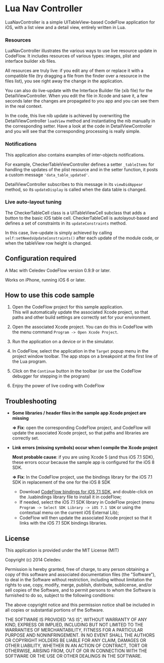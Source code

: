 # Lua Nav Controller

LuaNavController is a simple UITableView-based CodeFlow application for iOS, with a list view and a detail view, entirely written in Lua.

### Resources

LuaNavController illustrates the various ways to use live resource update in CodeFlow. It includes resources of various types: images, plist and interface builder xib files.

All resources are truly live: if you edit any of them or replace it with a compatible file (try dragging a file from the finder over a resource in the files list), you see right away the change in the application. 

You can also do live-update with the Interface Builder file (xib file) for the DetailViewController. When you edit the file in Xcode and save it, a few seconds later the changes are propagated to you app and you can see them in the real context. 

In the code, this live nib update is achieved by overwriting the  DetailViewController `loadView` method and instantiating the nib manually in the corresponding setter. Have a look at the code in DetailViewController and you will see that the corresponding processing is really simple.

### Notifications

This application also contains examples of inter-objects notifications. 

For example, CheckerTableViewController defines a setter `_tableItems` for handling the updates of the plist resource and in the setter function, it posts a  custom message `'data_table_updated'`.

DetailViewController subscribes to this message in its `viewDidAppear` method, so its `updateDisplay` is called when the data table is changed.

### Live auto-layout tuning

 The CheckerTableCell class is a UITableViewCell subclass that adds a button to the basic iOS table cell. CheckerTableCell is autolayout-based and defines a set of constraints in its `updateConstraints` method.
 
 In this case, live-update is simply achieved by calling `self:setNeedsUpdateConstraints()` after each update of the module code, or when the tableView row height is changed.
 
## Configuration required

A Mac with Celedev CodeFlow version 0.9.9 or later.

Works on iPhone, running iOS 6 or later.

## How to use this code sample

1. Open the CodeFlow project for this sample application.  
  This will automatically update the associated Xcode project, so that paths and other build settings are correctly set for your environment.

2. Open the associated Xcode project. You can do this in CodeFlow with the menu command `Program -> Open Xcode Project`.

3. Run the application on a device or in the simulator.

4. In CodeFlow, select the application in the `Target` popup menu in the project window toolbar. The app stops on a breakpoint at the first line of the Lua program.

5. Click on the `Continue` button in the toolbar (or use the CodeFlow debugger for stepping in the program) 

6. Enjoy the power of live coding with CodeFlow

## Troubleshooting

- **Some libraries / header files in the sample app Xcode project are missing**

  **⇒ Fix**: open the corresponding CodeFlow project, and CodeFlow will update the associated Xcode project, so that paths and libraries are correctly set.

- **Link errors (missing symbols) occur when I compile the Xcode project**

  **Most probable cause**: if you are using Xcode 5 (and thus iOS 7.1 SDK), these errors occur because the sample app is configured for the iOS 8 SDK.

  **⇒ Fix**: In the CodeFlow project, use the bindings library for the iOS 7.1 SDK in replacement of the one for the iOS 8 SDK
    - Download [CodeFlow bindings for iOS 7.1 SDK](https://www.celedev.com/en/support/downloads/codeflow-bindings-ios7-1-sdk.dmg), and double-click on the .luabindings library file to install it in codeFlow; 
    - If needed, select the iOS 7.1 SDK library in CodeFlow project (menu `Program -> Select SDK Library -> iOS 7.1 SDK` or using the contextual menu on the current iOS External Lib);
    - CodeFlow will then update the associated Xcode project so that it links with the iOS 7.1 SDK bindings libraries.

## License

This application is provided under the MIT License (MIT)

Copyright (c) 2014 Celedev.

Permission is hereby granted, free of charge, to any person obtaining a copy
of this software and associated documentation files (the "Software"), to deal
in the Software without restriction, including without limitation the rights
to use, copy, modify, merge, publish, distribute, sublicense, and/or sell
copies of the Software, and to permit persons to whom the Software is
furnished to do so, subject to the following conditions:

The above copyright notice and this permission notice shall be included in
all copies or substantial portions of the Software.

THE SOFTWARE IS PROVIDED "AS IS", WITHOUT WARRANTY OF ANY KIND, EXPRESS OR
IMPLIED, INCLUDING BUT NOT LIMITED TO THE WARRANTIES OF MERCHANTABILITY,
FITNESS FOR A PARTICULAR PURPOSE AND NONINFRINGEMENT. IN NO EVENT SHALL THE
AUTHORS OR COPYRIGHT HOLDERS BE LIABLE FOR ANY CLAIM, DAMAGES OR OTHER
LIABILITY, WHETHER IN AN ACTION OF CONTRACT, TORT OR OTHERWISE, ARISING FROM,
OUT OF OR IN CONNECTION WITH THE SOFTWARE OR THE USE OR OTHER DEALINGS IN
THE SOFTWARE.